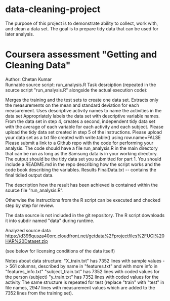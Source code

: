 # data-cleaning-project
The purpose of this project is to demonstrate ability to collect, work with, and clean a data set. The goal is to prepare tidy data that can be used for later analysis.

# Coursera assessment "Getting and Cleaning Data"  

Author: Chetan Kumar   
Runnable source script: run_analysis.R 
Task desrciption 
(repeated in the source script "run_analysis.R" alongside the actual execution code): 

Merges the training and the test sets to create one data set. 
Extracts only the measurements on the mean and standard deviation for each measurement. 
Uses descriptive activity names to name the activities in the data set 
Appropriately labels the data set with descriptive variable names. 
From the data set in step 4, creates a second, independent tidy data set with the average of each variable for each activity and each subject. 
Please upload the tidy data set created in step 5 of the instructions. Please upload your data set as a txt file created with write.table() using row.name=FALSE 
Please submit a link to a Github repo with the code for performing your analysis. The code should have a file run_analysis.R in the main directory that can be run as long as the Samsung data is in your working directory. The output should be the tidy data set you submitted for part 1. You should include a README.md in the repo describing how the script works and the code book describing the variables. 
Results 
FinalData.txt -- contains the final tidied output data. 

The description how the result has been achieved is contained within the source file "run_analysis.R".


Otherwise the instructions from the R script can be executed and checked step by step for review.

The data source is not included in the git repository. The R script downloads it into subdir named "data" during runtime.

Analyzed source data
https://d396qusza40orc.cloudfront.net/getdata%2Fprojectfiles%2FUCI%20HAR%20Dataset.zip

(see below for licensing conditions of the data itself) 

Notes about data structure: 
"X_train.txt" has 7352 lines with sample values -> 561 columns, described by name in "features.txt" and with more info in "features_info.txt" 
"subject_train.txt" has 7352 lines with coded values for the person (subject) 
"y_train.txt" has 7352 lines with coded values for the activity 
The same structure is repeated for test (replace "train" with "test" in file names, 2947 lines with measurement values which are added to the 7352 lines from the training set). 

